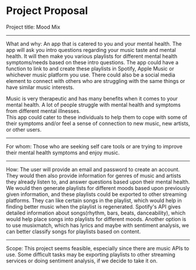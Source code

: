 # Project Proposal

Project title:
Mood Mix 

_________________________________________________________________________________________________________________________________________________________________________________

What and why:
An app that is catered to you and your mental health. The app will ask you intro questions regarding your music taste and mental health.
It will then make you various playlists for different mental health symptoms/needs based on these intro questions.
The app could have a function to link to and create these playlists in Spotify, Apple Music or whichever music platform you use.
There could also be a social media element to connect with others who are struggling with the same things or have similar music interests.

Music is very therapeutic and has many benefits when it comes to your mental health.
A lot of people struggle with mental health and symptoms from different mental illnesses.  
This app could cater to these individuals to help them to cope with some of their symptoms and/or feel a sense of connection to new music, new artists, or other users.

_________________________________________________________________________________________________________________________________________________________________________________

For whom:
Those who are seeking self care tools or are trying to improve their mental health symptoms and enjoy music.

_________________________________________________________________________________________________________________________________________________________________________________

How:
The user will provide an email and password to create an account. They would then also provide information for genres of music and artists they already listen to, and answer questions based upon their mental health. We would then generate playlists for different moods based upon previously given information, and these playlists could be exported to other streaming platforms. They can like certain songs in the playlist, which would help in finding better music when the playlist is regenerated. Spotify's API gives detailed information about songs(rhythm, bars, beats, danceability), which would help place songs into playlists for different moods. Another option is to use musixmatch, which has lyrics and maybe with sentiment analysis, we can better classify songs for playlists based on content.
_________________________________________________________________________________________________________________________________________________________________________________

Scope:
This project seems feasible, especially since there are music APIs to use. Some difficult tasks may be exporting playlists to other streaming services or doing sentiment analysis, if we decide to take it on.

